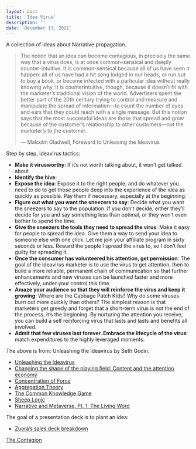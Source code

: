 ```yaml
---
layout: post
title: 'Idea Virus'
description: ''
date: 'December 13, 2021'
---
```


A collection of ideas about Narrative propagation.

> The notion that an idea can become contagious, in precisely the same way that a virus does, is at once common-sensical and deeply counter-intuitive. It is common-sensical because all of us have seen it happen: all of us have had a hit song lodged in our heads, or run out to buy a book, or become infected with a particular idea without really knowing why. It is counterintuitive, though, because it doesn’t fit with the marketer’s traditional vision of the world. Advertisers spent the better part of the 20th century trying to control and measure and manipulate the spread of information—to count the number of eyes and ears that they could reach with a single message. But this notion says that the most successful ideas are those that spread and grow because of the customer’s relationship to other customers—not the marketer’s to the customer.
>
> — Malcolm Gladwell, Foreward to Unleasing the Ideavirus

Step by step, ideavirus tactics:
- **Make it virusworthy**: If it’s not worth talking about, it won’t get talked about
- **Identify the hive**:
- **Expose the idea**: Expose it to the right people, and do whatever you need to do to get those people deep into the experience of the idea as quickly as possible. Pay them if necessary, especially at the beginning.
- **Figure out what you want the sneezers to say**: Decide what you want the sneezers to say to the population. If you don’t decide, either they’ll decide for you and say something less than optimal, or they won’t even bother to spend the time.
- **Give the sneezers the tools they need to spread the virus**: Make it easy for people to spread the idea. Give them a way to send your idea to someone else with one click. Let me join your affiliate program in sixty seconds or less. Reward the people I spread the virus to, so I don’t feel guilty for spreading it.
- **Once the consumer has volunteered his attention, get permission**: The goal of the ideavirus marketer is to use the virus to get attention, then to build a more reliable, permanent chain of communication so that further enhancements and new viruses can be launched faster and more effectively, under your control this time.
- **Amaze your audience so that they will reinforce the virus and keep it growing**: Where are the Cabbage Patch Kids? Why do some viruses burn out more quickly than others? The simplest reason is that marketers get greedy and forget that a short-term virus is not the end of the process, it’s the beginning. By nurturing the attention you receive, you can build a self reinforcing virus that lasts and lasts and benefits all involved.
- **Admit that few viruses last forever. Embrace the lifecycle of the virus**: match expenditures to the highly leveraged moments.

The above is from: Unleashing the Ideavirus by Seth Godin.

- [Unleashing the Ideavirus](https://seths.blog/wp-content/uploads/2008/12/2000Ideavirus.pdf)
- [Changing the shape of the playing field: Content and the attention economy](https://infinitenuance.com/2021/11/08/changing-the-shape-of-the-playing-field/)
- [Concentration of Force](https://www.lesswrong.com/posts/rQKstXH8ZMAdN5iqD/concentration-of-force)
- [Aggregation Theory](https://stratechery.com/concept/aggregation-theory/)
- [The Common Knowledge Game](https://www.epsilontheory.com/inflation-and-the-common-knowledge-game/)
- [Sheep Logic](https://www.epsilontheory.com/sheep-logic/)
- [Narrative and Metaverse, Pt. 1: The Living Word](https://www.epsilontheory.com/narrative-and-metaverse-pt-1-the-living-word/?utm_source=ET+Newsletter&utm_medium=Email&utm_campaign=website)


The goal of a presentation deck is to plant an idea:
- [Zuora’s sales deck breakdown](https://medium.com/the-mission/the-greatest-sales-deck-ive-ever-seen-4f4ef3391ba0)

[The Contagion](https://randsinrepose.com/archives/the-contagion/)
